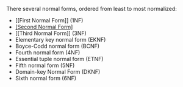 There several normal forms, ordered from least to most normalized:
* [[First Normal Form]] (1NF)
* [[Second Normal Form]](2NF)
* [[Third Normal Form]] (3NF)
* Elementary key normal form (EKNF)
* Boyce-Codd normal form (BCNF)
* Fourth normal form (4NF)
* Essential tuple normal form (ETNF)
* Fifth normal form (5NF)
* Domain-key Normal Form (DKNF)
* Sixth normal form (6NF)

